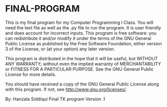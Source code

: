 # FINAL-PROGRAM
This is my final program for my Computer Programming I Class.
You will need the text file as well as the .py file to run the program. It is user friendly and does account for incorrect inputs.
This program is free software: you can redistribute it and/or modify
it under the terms of the GNU General Public License as published by
the Free Software Foundation, either version 3 of the License, or
(at your option) any later version.

This program is distributed in the hope that it will be useful,
but WITHOUT ANY WARRANTY; without even the implied warranty of
MERCHANTABILITY or FITNESS FOR A PARTICULAR PURPOSE. See the
GNU General Public License for more details.

You should have received a copy of the GNU General Public License
along with this program. If not, see <http://www.gnu.org/licenses/>.

By: Hanzala Siddiqui
Final TK program
Version .1
